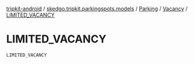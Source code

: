 [tripkit-android](../../../index.md) / [skedgo.tripkit.parkingspots.models](../../index.md) / [Parking](../index.md) / [Vacancy](index.md) / [LIMITED_VACANCY](./-l-i-m-i-t-e-d_-v-a-c-a-n-c-y.md)

# LIMITED_VACANCY

`LIMITED_VACANCY`